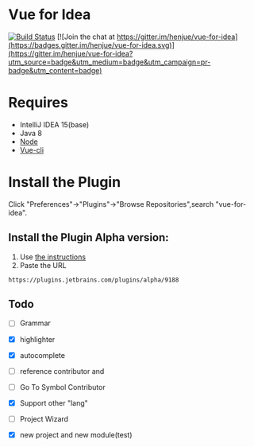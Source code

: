 # Vue for Idea

[![Build Status](https://travis-ci.org/henjue/vue-for-idea.svg?branch=master)](https://travis-ci.org/henjue/vue-for-idea)
[![Join the chat at https://gitter.im/henjue/vue-for-idea](https://badges.gitter.im/henjue/vue-for-idea.svg)](https://gitter.im/henjue/vue-for-idea?utm_source=badge&utm_medium=badge&utm_campaign=pr-badge&utm_content=badge)

# Requires
* IntelliJ IDEA 15(base) 
* Java 8 
* [Node](https://nodejs.org)
* [Vue-cli](https://github.com/vuejs/vue-cli)

# Install the Plugin
 Click "Preferences"->"Plugins"->"Browse Repositories",search "vue-for-idea".
## Install the Plugin Alpha version:
1. Use [the instructions](https://www.jetbrains.com/help/idea/2016.1/managing-enterprise-plugin-repositories.html?origin=old_help)
2. Paste the URL 
```
https://plugins.jetbrains.com/plugins/alpha/9188
```
 
## Todo
- [ ] Grammar
 - [x] highlighter
 - [x] autocomplete
 - [ ] reference contributor and 
 - [ ] Go To Symbol Contributor
 - [x] Support other "lang"
- [ ] Project Wizard
 - [x] new project and new module(test)

